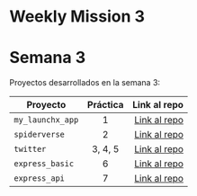 # Weekly Mission 3
# Semana 3 

Proyectos desarrollados en la semana 3:

| Proyecto | Práctica | Link al repo |
| ------------- |:-------------:| -----:|
|`my_launchx_app`|1|[Link al repo](https://github.com/NellyQuino/my_launchx_app)|
|`spiderverse`|2|[Link al repo](https://github.com/NellyQuino/tdd-project)|
|`twitter`|3, 4, 5|[Link al repo](https://github.com/NellyQuino/twitter)|
|`express_basic`|6|[Link al repo](https://github.com/NellyQuino/express-basic)|
|`express_api`|7|[Link al repo](https://github.com/NellyQuino/express-api)|
